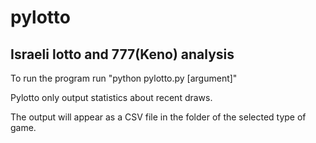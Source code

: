 pylotto
=======

Israeli lotto and 777(Keno) analysis
-----------------

To run the program run "python pylotto.py [argument]"

Pylotto only output statistics about recent draws.

The output will appear as a CSV file in the folder of the selected type of game.

